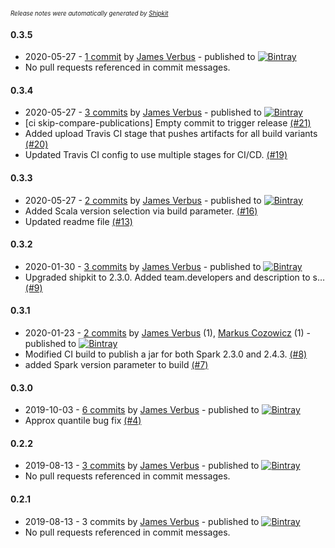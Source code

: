 <sup><sup>*Release notes were automatically generated by [Shipkit](http://shipkit.org/)*</sup></sup>

#### 0.3.5
 - 2020-05-27 - [1 commit](https://github.com/linkedin/isolation-forest/compare/v0.3.4...v0.3.5) by [James Verbus](https://github.com/jverbus) - published to [![Bintray](https://img.shields.io/badge/Bintray-0.3.5-green.svg)](https://bintray.com/linkedin/maven/isolation-forest/0.3.5)
 - No pull requests referenced in commit messages.

#### 0.3.4
 - 2020-05-27 - [3 commits](https://github.com/linkedin/isolation-forest/compare/v0.3.3...v0.3.4) by [James Verbus](https://github.com/jverbus) - published to [![Bintray](https://img.shields.io/badge/Bintray-0.3.4-green.svg)](https://bintray.com/linkedin/maven/isolation-forest/0.3.4)
 - [ci skip-compare-publications] Empty commit to trigger release [(#21)](https://github.com/linkedin/isolation-forest/pull/21)
 - Added upload Travis CI stage that pushes artifacts for all build variants [(#20)](https://github.com/linkedin/isolation-forest/pull/20)
 - Updated Travis CI config to use multiple stages for CI/CD. [(#19)](https://github.com/linkedin/isolation-forest/pull/19)

#### 0.3.3
 - 2020-05-27 - [2 commits](https://github.com/linkedin/isolation-forest/compare/v0.3.2...v0.3.3) by [James Verbus](https://github.com/jverbus) - published to [![Bintray](https://img.shields.io/badge/Bintray-0.3.3-green.svg)](https://bintray.com/linkedin/maven/isolation-forest/0.3.3)
 - Added Scala version selection via build parameter. [(#16)](https://github.com/linkedin/isolation-forest/pull/16)
 - Updated readme file [(#13)](https://github.com/linkedin/isolation-forest/pull/13)

#### 0.3.2
 - 2020-01-30 - [3 commits](https://github.com/linkedin/isolation-forest/compare/v0.3.1...v0.3.2) by [James Verbus](https://github.com/jverbus) - published to [![Bintray](https://img.shields.io/badge/Bintray-0.3.2-green.svg)](https://bintray.com/linkedin/maven/isolation-forest/0.3.2)
 - Upgraded shipkit to 2.3.0. Added team.developers and description to s… [(#9)](https://github.com/linkedin/isolation-forest/pull/9)

#### 0.3.1
 - 2020-01-23 - [2 commits](https://github.com/linkedin/isolation-forest/compare/v0.3.0...v0.3.1) by [James Verbus](https://github.com/jverbus) (1), [Markus Cozowicz](https://github.com/eisber) (1) - published to [![Bintray](https://img.shields.io/badge/Bintray-0.3.1-green.svg)](https://bintray.com/linkedin/maven/isolation-forest/0.3.1)
 - Modified CI build to publish a jar for both Spark 2.3.0 and 2.4.3. [(#8)](https://github.com/linkedin/isolation-forest/pull/8)
 - added Spark version parameter to build [(#7)](https://github.com/linkedin/isolation-forest/pull/7)

#### 0.3.0
 - 2019-10-03 - [6 commits](https://github.com/linkedin/isolation-forest/compare/v0.2.2...v0.3.0) by [James Verbus](https://github.com/jverbus) - published to [![Bintray](https://img.shields.io/badge/Bintray-0.3.0-green.svg)](https://bintray.com/linkedin/maven/isolation-forest/0.3.0)
 - Approx quantile bug fix [(#4)](https://github.com/linkedin/isolation-forest/pull/4)

#### 0.2.2
 - 2019-08-13 - [3 commits](https://github.com/linkedin/isolation-forest/compare/v0.2.1...v0.2.2) by [James Verbus](https://github.com/jverbus) - published to [![Bintray](https://img.shields.io/badge/Bintray-0.2.2-green.svg)](https://bintray.com/linkedin/maven/isolation-forest/0.2.2)
 - No pull requests referenced in commit messages.

#### 0.2.1
 - 2019-08-13 - 3 commits by [James Verbus](https://github.com/jverbus) - published to [![Bintray](https://img.shields.io/badge/Bintray-0.2.1-green.svg)](https://bintray.com/linkedin/maven/isolation-forest/0.2.1)
 - No pull requests referenced in commit messages.

